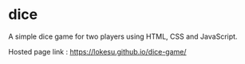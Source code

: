 # dice
A simple dice game for two players using HTML, CSS and JavaScript.

Hosted page link : https://lokesu.github.io/dice-game/
